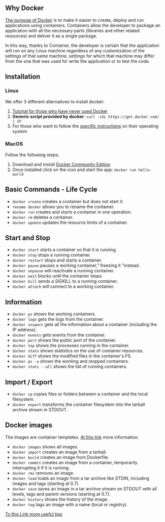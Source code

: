 ## Why Docker ##

[The purpose of Docker](https://www.docker.com/why-docker#copy1) is to make it easier to create, deploy and run applications using containers. Containers allow the developer to package an application with all the necessary parts (libraries and other related resources) and deliver it as a single package.

In this way, thanks to Container, the developer is certain that the application will run on any Linux machine regardless of any customization of the settings of that same machine, settings for which that machine may differ from the one that was used for write the application or to test the code.

## Installation

### Linux

We offer 3 different alternatives to install docker:

1. [Tutorial for those who have never used Docker](https://docs.docker.com/get-started/)
2. **Generic script provided by docker**: `curl -sSL https://get.docker.com/ | sh`
3. For those who want to follow the [specific instructions](https://docs.docker.com/install/) on their operating system

### MacOS

Follow the following steps:

1. Download and Install [Docker Community Edition](https://www.docker.com/products/docker-engine)
2. Once installed click on the icon and start the app: `docker run hello-world`

## Basic Commands - Life Cycle

* `docker create` creates a container but does not start it.
* `rename docker` allows you to rename the container.
* `docker run` creates and starts a container in one operation.
* `docker rm` deletes a container.
* `docker update` updates the resource limits of a container.

## Start and Stop

* `docker start` starts a container so that it is running.
* `docker stop` stops a running container.
* `docker restart` stops and starts a container.
* `docker pause` pauses a working container," freezing it "instead.
* `docker unpause` will reactivate a running container.
* `docker wait` blocks until the container stops.
* `docker kill` sends a SIGKILL to a running container.
* `docker attach` will connect to a working container.

## Information

* `docker ps` shows the working containers.
* `docker logs` gets the logs from the container.
* `docker inspect` gets all the information about a container (including the IP address).
* `docker events` gets events from the container.
* `docker port` shows the public port of the container.
* `docker top` shows the processes running in the container.
* `docker stats` shows statistics on the use of container resources.
* `docker diff` shows the modified files in the container's FS.
* `docker ps -a` shows the working and stopped containers.
* `docker stats --all` shows the list of running containers.

## Import / Export

* `docker cp` copies files or folders between a container and the local filesystem.
* `docker export` transforms the container filesystem into the tarball archive stream in STDOUT.

## Docker images
The images are container templates. [At this link](https://docs.docker.com/engine/docker-overview/) more information.

* `docker images` shows all images.
* `docker import` creates an image from a tarball.
* `docker build` creates an image from Dockerfile.
* `docker commit` creates an image from a container, temporarily interrupting it if it is running.
* `docker rmi` removes an image.
* `docker load` loads an image from a tar archive like STDIN, including images and tags (starting at 0.7).
* `docker save` saves an image in a tar archive stream on STDOUT with all levels, tags and parent versions (starting at 0.7).
* `docker history` shows the history of the image.
* `docker tag` tags an image with a name (local or registry).

[To this Link more useful tips](https://github.com/wsargent/docker-cheat-sheet#dockerfile)
